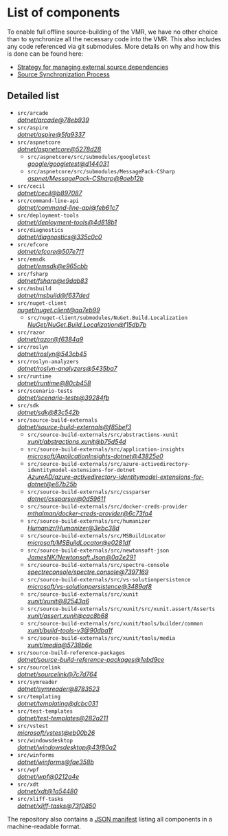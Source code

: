 ﻿# List of components

To enable full offline source-building of the VMR, we have no other choice than to synchronize all the necessary code into the VMR. This also includes any code referenced via git submodules. More details on why and how this is done can be found here:
- [Strategy for managing external source dependencies](src/arcade/Documentation/UnifiedBuild/VMR-Strategy-For-External-Source.md)
- [Source Synchronization Process](src/arcade/Documentation/UnifiedBuild/VMR-Design-And-Operation.md#source-synchronization-process)

## Detailed list

<!-- component list beginning -->
- `src/arcade`  
*[dotnet/arcade@78eb939](https://github.com/dotnet/arcade/tree/78eb939933628c20c88ddd88536a70f02ecc2945)*
- `src/aspire`  
*[dotnet/aspire@5fa9337](https://github.com/dotnet/aspire/tree/5fa9337a84a52e9bd185d04d156eccbdcf592f74)*
- `src/aspnetcore`  
*[dotnet/aspnetcore@5278d28](https://github.com/dotnet/aspnetcore/tree/5278d28ab78b13a69c468939fff1968ca935ee5a)*
    - `src/aspnetcore/src/submodules/googletest`  
    *[google/googletest@d144031](https://github.com/google/googletest/tree/d144031940543e15423a25ae5a8a74141044862f)*
    - `src/aspnetcore/src/submodules/MessagePack-CSharp`  
    *[aspnet/MessagePack-CSharp@9aeb12b](https://github.com/aspnet/MessagePack-CSharp/tree/9aeb12b9bdb024512ffe2e4bddfa2785dca6e39e)*
- `src/cecil`  
*[dotnet/cecil@b897087](https://github.com/dotnet/cecil/tree/b897087e8b76481a9213ae422f5dc16f64a124b5)*
- `src/command-line-api`  
*[dotnet/command-line-api@feb61c7](https://github.com/dotnet/command-line-api/tree/feb61c7f328a2401d74f4317b39d02126cfdfe24)*
- `src/deployment-tools`  
*[dotnet/deployment-tools@4d818b1](https://github.com/dotnet/deployment-tools/tree/4d818b1bfd1cf450492eb8ab3877eb3875488642)*
- `src/diagnostics`  
*[dotnet/diagnostics@335c0c0](https://github.com/dotnet/diagnostics/tree/335c0c013c3a761792bfa83c0dbaadd1f0545f07)*
- `src/efcore`  
*[dotnet/efcore@507e7f1](https://github.com/dotnet/efcore/tree/507e7f196a11aebaf26d1cf34e5d6a3e7044bb52)*
- `src/emsdk`  
*[dotnet/emsdk@e965cbb](https://github.com/dotnet/emsdk/tree/e965cbbf7eae80e2a62e46f0fcf68ab8f47792c4)*
- `src/fsharp`  
*[dotnet/fsharp@e9dab83](https://github.com/dotnet/fsharp/tree/e9dab83bc86ec414b7288d3f8be48a2b14eabb5d)*
- `src/msbuild`  
*[dotnet/msbuild@f637ded](https://github.com/dotnet/msbuild/tree/f637dede2974bf9eccca61551349b6bf50c8b510)*
- `src/nuget-client`  
*[nuget/nuget.client@aa7eb99](https://github.com/nuget/nuget.client/tree/aa7eb9987d28e7169cfabfa484f2fdd22d2b91d2)*
    - `src/nuget-client/submodules/NuGet.Build.Localization`  
    *[NuGet/NuGet.Build.Localization@f15db7b](https://github.com/NuGet/NuGet.Build.Localization/tree/f15db7b7c6f5affbea268632ef8333d2687c8031)*
- `src/razor`  
*[dotnet/razor@f6384a9](https://github.com/dotnet/razor/tree/f6384a995a7032f50f4e3d07fad1c87e2cd8a560)*
- `src/roslyn`  
*[dotnet/roslyn@543cb45](https://github.com/dotnet/roslyn/tree/543cb4568f28b0d2f2cfecdf2d56365b9252e848)*
- `src/roslyn-analyzers`  
*[dotnet/roslyn-analyzers@5435ba7](https://github.com/dotnet/roslyn-analyzers/tree/5435ba7b1037f21237adc1b3845f97e9fdbc075d)*
- `src/runtime`  
*[dotnet/runtime@80cb458](https://github.com/dotnet/runtime/tree/80cb4583c9079cf052e6148b51b43590771b4353)*
- `src/scenario-tests`  
*[dotnet/scenario-tests@39284fb](https://github.com/dotnet/scenario-tests/tree/39284fbc776975659af4fd377b683b11be053cbb)*
- `src/sdk`  
*[dotnet/sdk@83c542b](https://github.com/dotnet/sdk/tree/83c542b40d0a37ad4033e2d0d53d2edaaef2d0c0)*
- `src/source-build-externals`  
*[dotnet/source-build-externals@f85bef3](https://github.com/dotnet/source-build-externals/tree/f85bef35b34955a287e21a32f3107b24b9514723)*
    - `src/source-build-externals/src/abstractions-xunit`  
    *[xunit/abstractions.xunit@b75d54d](https://github.com/xunit/abstractions.xunit/tree/b75d54d73b141709f805c2001b16f3dd4d71539d)*
    - `src/source-build-externals/src/application-insights`  
    *[microsoft/ApplicationInsights-dotnet@43825e0](https://github.com/microsoft/ApplicationInsights-dotnet/tree/43825e06a22cdfb702fc199a7ba99a7d541d48c6)*
    - `src/source-build-externals/src/azure-activedirectory-identitymodel-extensions-for-dotnet`  
    *[AzureAD/azure-activedirectory-identitymodel-extensions-for-dotnet@e67b25b](https://github.com/AzureAD/azure-activedirectory-identitymodel-extensions-for-dotnet/tree/e67b25be77532af9ba405670b34b4d263d505fde)*
    - `src/source-build-externals/src/cssparser`  
    *[dotnet/cssparser@0d59611](https://github.com/dotnet/cssparser/tree/0d59611784841735a7778a67aa6e9d8d000c861f)*
    - `src/source-build-externals/src/docker-creds-provider`  
    *[mthalman/docker-creds-provider@6c73fa4](https://github.com/mthalman/docker-creds-provider/tree/6c73fa4784795ae07f49305a057abf5c473d2adb)*
    - `src/source-build-externals/src/humanizer`  
    *[Humanizr/Humanizer@3ebc38d](https://github.com/Humanizr/Humanizer/tree/3ebc38de585fc641a04b0e78ed69468453b0f8a1)*
    - `src/source-build-externals/src/MSBuildLocator`  
    *[microsoft/MSBuildLocator@e0281df](https://github.com/microsoft/MSBuildLocator/tree/e0281df33274ac3c3e22acc9b07dcb4b31d57dc0)*
    - `src/source-build-externals/src/newtonsoft-json`  
    *[JamesNK/Newtonsoft.Json@0a2e291](https://github.com/JamesNK/Newtonsoft.Json/tree/0a2e291c0d9c0c7675d445703e51750363a549ef)*
    - `src/source-build-externals/src/spectre-console`  
    *[spectreconsole/spectre.console@7397169](https://github.com/spectreconsole/spectre.console/tree/7397169a2757dc3657598bdea4ac222c0f283425)*
    - `src/source-build-externals/src/vs-solutionpersistence`  
    *[microsoft/vs-solutionpersistence@3489af8](https://github.com/microsoft/vs-solutionpersistence/tree/3489af847b089e729a641a6051a02990245e8716)*
    - `src/source-build-externals/src/xunit`  
    *[xunit/xunit@82543a6](https://github.com/xunit/xunit/tree/82543a6df6f5f13b5b70f8a9f9ccb41cd676084f)*
    - `src/source-build-externals/src/xunit/src/xunit.assert/Asserts`  
    *[xunit/assert.xunit@cac8b68](https://github.com/xunit/assert.xunit/tree/cac8b688c193c0f244a0bedf3bb60feeb32d377a)*
    - `src/source-build-externals/src/xunit/tools/builder/common`  
    *[xunit/build-tools-v3@90dba1f](https://github.com/xunit/build-tools-v3/tree/90dba1f5638a4f00d4978a73e23edde5b85061d9)*
    - `src/source-build-externals/src/xunit/tools/media`  
    *[xunit/media@5738b6e](https://github.com/xunit/media/tree/5738b6e86f08e0389c4392b939c20e3eca2d9822)*
- `src/source-build-reference-packages`  
*[dotnet/source-build-reference-packages@1ebd9ce](https://github.com/dotnet/source-build-reference-packages/tree/1ebd9ce245112164207d961c0d2faea741c7c489)*
- `src/sourcelink`  
*[dotnet/sourcelink@7c7d764](https://github.com/dotnet/sourcelink/tree/7c7d76475d055bb47dc9cadbb47065cd3625b515)*
- `src/symreader`  
*[dotnet/symreader@8783523](https://github.com/dotnet/symreader/tree/878352351804a2339d595c1f74f9e6b32c6c6e6b)*
- `src/templating`  
*[dotnet/templating@dcbc031](https://github.com/dotnet/templating/tree/dcbc031627671b433927ed0e650dbdebc8e7ccc7)*
- `src/test-templates`  
*[dotnet/test-templates@282a211](https://github.com/dotnet/test-templates/tree/282a2113ba98fd9c9dc18021d5c79d446ef7d45d)*
- `src/vstest`  
*[microsoft/vstest@eb00b26](https://github.com/microsoft/vstest/tree/eb00b269d6b8734597b8ea888219e105144e7794)*
- `src/windowsdesktop`  
*[dotnet/windowsdesktop@43f80a2](https://github.com/dotnet/windowsdesktop/tree/43f80a246b3473540ab2c8b6c0c2321c9a9095c3)*
- `src/winforms`  
*[dotnet/winforms@fae358b](https://github.com/dotnet/winforms/tree/fae358b66661ccf60d44119bf2e0cc87ce8c75d4)*
- `src/wpf`  
*[dotnet/wpf@0212a4e](https://github.com/dotnet/wpf/tree/0212a4ee05382ba725e8ae10c16416dff623b3bc)*
- `src/xdt`  
*[dotnet/xdt@1a54480](https://github.com/dotnet/xdt/tree/1a54480f52703fb45fac2a6b955247d33758383e)*
- `src/xliff-tasks`  
*[dotnet/xliff-tasks@73f0850](https://github.com/dotnet/xliff-tasks/tree/73f0850939d96131c28cf6ea6ee5aacb4da0083a)*
<!-- component list end -->

The repository also contains a [JSON manifest](https://github.com/dotnet/dotnet/blob/main/src/source-manifest.json) listing all components in a machine-readable format.
